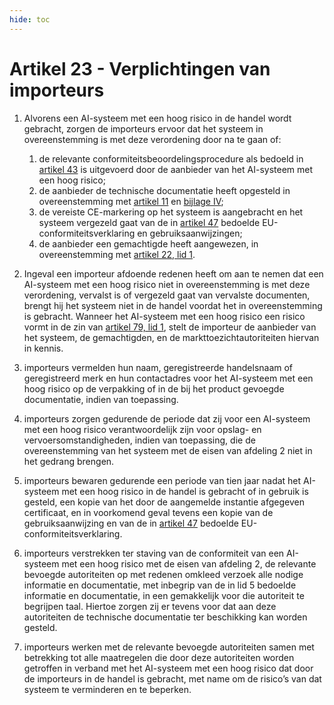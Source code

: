 ```yaml
---
hide: toc
---
```

# Artikel 23 - Verplichtingen van importeurs

1. Alvorens een AI-systeem met een hoog risico in de handel wordt gebracht, zorgen de importeurs ervoor dat het systeem in overeenstemming is met deze verordening door na te gaan of:

   1. de relevante conformiteitsbeoordelingsprocedure als bedoeld in [artikel 43](../afdeling-5/a43.md) is uitgevoerd door de aanbieder van het AI-systeem met een hoog risico;
   2. de aanbieder de technische documentatie heeft opgesteld in overeenstemming met [artikel 11](../afdeling-2/a11.md) en [bijlage IV](../../../bijlagen/b4.md);
   3. de vereiste CE-markering op het systeem is aangebracht en het systeem vergezeld gaat van de in [artikel 47](../afdeling-5/a47.md) bedoelde EU-conformiteitsverklaring en gebruiksaanwijzingen;
   4. de aanbieder een gemachtigde heeft aangewezen, in overeenstemming met [artikel 22, lid 1](a22.md).

2. Ingeval een importeur afdoende redenen heeft om aan te nemen dat een AI-systeem met een hoog risico niet in overeenstemming is met deze verordening, vervalst is of vergezeld gaat van vervalste documenten, brengt hij het systeem niet in de handel voordat het in overeenstemming is gebracht. Wanneer het AI-systeem met een hoog risico een risico vormt in de zin van [artikel 79, lid 1](../../hoofdstuk-9/afdeling-3/a79.md), stelt de importeur de aanbieder van het systeem, de gemachtigden, en de markttoezichtautoriteiten hiervan in kennis.

3. importeurs vermelden hun naam, geregistreerde handelsnaam of geregistreerd merk en hun contactadres voor het AI-systeem met een hoog risico op de verpakking of in de bij het product gevoegde documentatie, indien van toepassing.

4. importeurs zorgen gedurende de periode dat zij voor een AI-systeem met een hoog risico verantwoordelijk zijn voor opslag- en vervoersomstandigheden, indien van toepassing, die de overeenstemming van het systeem met de eisen van afdeling 2 niet in het gedrang brengen.

5. importeurs bewaren gedurende een periode van tien jaar nadat het AI-systeem met een hoog risico in de handel is gebracht of in gebruik is gesteld, een kopie van het door de aangemelde instantie afgegeven certificaat, en in voorkomend geval tevens een kopie van de gebruiksaanwijzing en van de in [artikel 47](../afdeling-5/a47.md) bedoelde EU-conformiteitsverklaring.

6. importeurs verstrekken ter staving van de conformiteit van een AI-systeem met een hoog risico met de eisen van afdeling 2, de relevante bevoegde autoriteiten op met redenen omkleed verzoek alle nodige informatie en documentatie, met inbegrip van de in lid 5 bedoelde informatie en documentatie, in een gemakkelijk voor die autoriteit te begrijpen taal. Hiertoe zorgen zij er tevens voor dat aan deze autoriteiten de technische documentatie ter beschikking kan worden gesteld.

7. importeurs werken met de relevante bevoegde autoriteiten samen met betrekking tot alle maatregelen die door deze autoriteiten worden getroffen in verband met het AI-systeem met een hoog risico dat door de importeurs in de handel is gebracht, met name om de risico’s van dat systeem te verminderen en te beperken.
